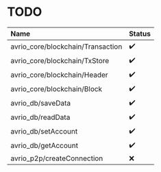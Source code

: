 # TODO

Name                              | Status 
:-------------------------------- | :-----------------
avrio_core/blockchain/Transaction | :heavy_check_mark:
avrio_core/blockchain/TxStore     | :heavy_check_mark:
avrio_core/blockchain/Header      | :heavy_check_mark:
avrio_core/blockchain/Block       | :heavy_check_mark:
avrio_db/saveData                 | :heavy_check_mark:
avrio_db/readData                 | :heavy_check_mark:               
avrio_db/setAccount               | :heavy_check_mark:    
avrio_db/getAccount               | :heavy_check_mark:      
avrio_p2p/createConnection        | :x:               
